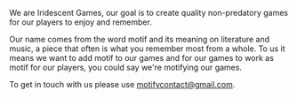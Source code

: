 We are Iridescent Games, our goal is to create quality non-predatory games for our players to enjoy and remember. 

Our name comes from the word motif and its meaning on literature and music, a piece that often is what you remember most from a whole. To us it means we want to add motif to our games and for our games to work as motif for our players, you could say we're motifying our games.

To get in touch with us please use motifycontact@gmail.com.
<!--

**Here are some ideas to get you started:**

🙋‍♀️ A short introduction - what is your organization all about?
🌈 Contribution guidelines - how can the community get involved?
👩‍💻 Useful resources - where can the community find your docs? Is there anything else the community should know?
🍿 Fun facts - what does your team eat for breakfast?
🧙 Remember, you can do mighty things with the power of [Markdown](https://docs.github.com/github/writing-on-github/getting-started-with-writing-and-formatting-on-github/basic-writing-and-formatting-syntax)
-->

